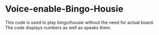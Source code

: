 # Voice-enable-Bingo-Housie
This code is used to play bingo/housie without the need for actual board. The code displays numbers as well as speaks them.
